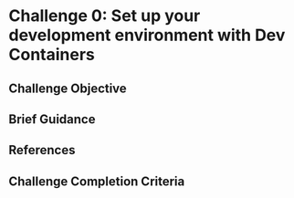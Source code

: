 # Challenge 0: Set up your development environment with Dev Containers

## Challenge Objective

## Brief Guidance

## References

## Challenge Completion Criteria
